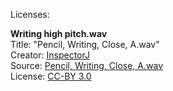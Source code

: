 Licenses:

**Writing high pitch.wav**  
Title: "Pencil, Writing, Close, A.wav"  
Creator: [InspectorJ](https://freesound.org/people/InspectorJ/)  
Source: [Pencil, Writing, Close, A.wav](https://freesound.org/people/InspectorJ/sounds/398271/)  
License: [CC-BY 3.0](https://creativecommons.org/licenses/by/3.0/legalcode)  